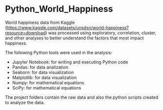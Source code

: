 # Python_World_Happiness
World happiness data from Kaggle (https://www.kaggle.com/datasets/unsdsn/world-happiness?resource=download) was processed using exploratory, correlation, cluster, and other analyses to better understand the factors that most impact happiness.

The following Python tools were used in the analysis:
* Jupyter Notebook: for writing and executing Python code
* Pandas: for data analization
* Seaborn: for data visualization
* Matplotlib: for data visualization
* Numpy: for mathematical equations
* SciPy: for mathematical equations

The project folders contain the raw data and also the python scripts created to analyze the data.
